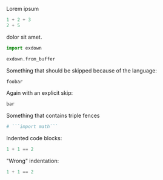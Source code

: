 Lorem ipsum
```python
1 + 2 + 3
2 + 5
```
dolor sit amet.
```python
import exdown

exdown.from_buffer
```
Something that should be skipped because of the language:
```bash
foobar
```
Again with an explicit skip:
<!--exdown-skip-->
```python
bar
```

Something that contains triple fences
```python
# ```import math```
```

Indented code blocks:
  ```python
  1 + 1 == 2
  ```

"Wrong" indentation:
```python
1 + 1 == 2
  ```
